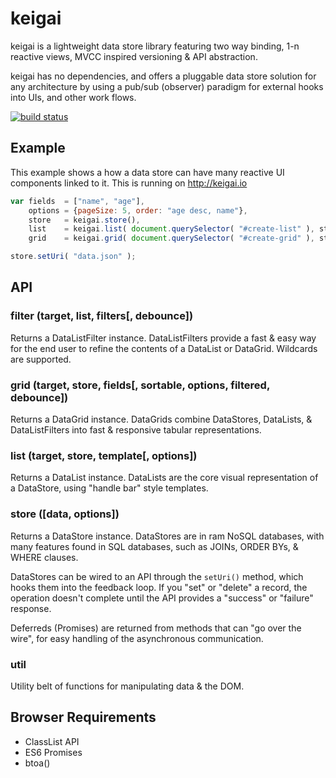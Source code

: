 # keigai

keigai is a lightweight data store library featuring two way binding, 1-n reactive views, MVCC inspired versioning & API abstraction.

keigai has no dependencies, and offers a pluggable data store solution for any architecture by using a pub/sub (observer) paradigm for external hooks into UIs, and other work flows.

[![build status](https://secure.travis-ci.org/avoidwork/keigai.svg)](http://travis-ci.org/avoidwork/keigai)

## Example
This example shows a how a data store can have many reactive UI components linked to it. This is running on http://keigai.io

```javascript
var fields  = ["name", "age"],
    options = {pageSize: 5, order: "age desc, name"},
    store   = keigai.store(),
    list    = keigai.list( document.querySelector( "#create-list" ), store, "{{name}}", {order: "name"} ),
    grid    = keigai.grid( document.querySelector( "#create-grid" ), store, fields, fields, options, true);

store.setUri( "data.json" );
```

## API

### filter (target, list, filters[, debounce])
Returns a DataListFilter instance. DataListFilters provide a fast & easy way for the end user to refine the contents of a DataList or DataGrid. Wildcards are supported.

### grid (target, store, fields[, sortable, options, filtered, debounce])
Returns a DataGrid instance. DataGrids combine DataStores, DataLists, & DataListFilters into fast & responsive tabular representations.

### list (target, store, template[, options])
Returns a DataList instance. DataLists are the core visual representation of a DataStore, using "handle bar" style templates.

### store ([data, options])
Returns a DataStore instance. DataStores are in ram NoSQL databases, with many features found in SQL databases, such as JOINs, ORDER BYs, & WHERE clauses.

DataStores can be wired to an API through the `setUri()` method, which hooks them into the feedback loop. If you "set" or "delete" a record, the operation doesn't complete until the API provides a "success" or "failure" response.

Deferreds (Promises) are returned from methods that can "go over the wire", for easy handling of the asynchronous communication.

### util
Utility belt of functions for manipulating data & the DOM.

## Browser Requirements
- ClassList API
- ES6 Promises
- btoa()
